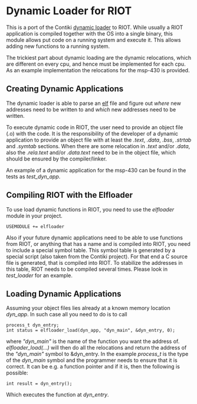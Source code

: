 Dynamic Loader for RIOT
=======================

This is a port of the Contiki
[dynamic loader](https://github.com/contiki-os/contiki/wiki/The-dynamic-loader)
to RIOT. While usually a RIOT application is compiled together with
the OS into a single binary, this module allows put code on a running
system and execute it. This allows adding new functions to a running
system.

The trickiest part about dynamic loading are the dynamic relocations,
which are different on every cpu, and hence must be implemented for
each cpu. As an example implementation the relocations for the msp-430
is provided.

Creating Dynamic Applications
-----------------------------

The dynamic loader is able to parse an
[elf](https://en.wikipedia.org/wiki/Executable_and_Linkable_Format)
file and figure out *where* new addresses need to be written to and
*which* new addresses need to be written. 

To execute dynamic code in RIOT, the user need to provide an object
file (.o) with the code. It is the responsibility of the developer of a
dynamic application to provide an object file with at least the
*.text*, *.data*, *.bss*, *.strtab* and *.symtab* sections. When there
are some relocation in *.text* and/or *.data*, also the *.rela.text*
and/or *.data.text* need to be in the object file, which should be
ensured by the compiler/linker.

An example of a dynamic application for the msp-430 can be found in
the tests as *test_dyn_app*.

Compiling RIOT with the Elfloader
---------------------------------

To use load dynamic functions in RIOT, you need to use the *elfloader*
module in your project.

	USEMODULE += elfloader

Also if your future dynamic applications need to be able to use
functions from RIOT, or anything that has a name and is compiled into
RIOT, you need to include a special symbol table. This symbol table is
generated by a special script (also taken from the Contiki
project). For that end a C source file is generated, that is compiled
into RIOT. To stabilize the addresses in this table, RIOT needs to be
compiled several times. Please look in *test_loader* for an example.

Loading Dynamic Applications
----------------------------

Assuming your object files lies already at a known memory location
*dyn_app*. In such case all you need to do is to call

	process_t dyn_entry;
	int status = elfloader_load(dyn_app, "dyn_main", &dyn_entry, 0);

where *"dyn_main"* is the name of the function you want the address
of. *elfloader_load(...)* will then do all the relocations and return
the address of the *"dyn_main"* symbol to &dyn\_entry. In the example
*process\_t* is the type of the *dyn\_main* symbol and the programmer
needs to ensure that it is correct. It can be e.g. a function pointer
and if it is, then the following is possible:

	int result = dyn_entry();

Which executes the function at *dyn\_entry*.


